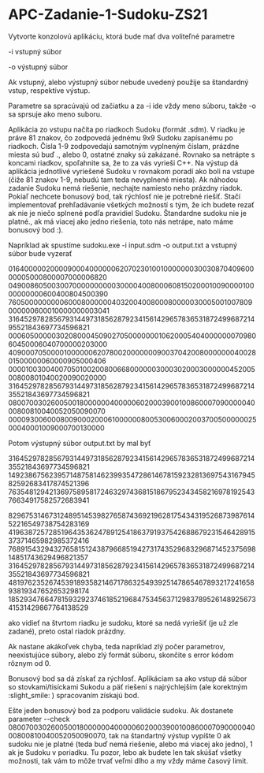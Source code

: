 # APC-Zadanie-1-Sudoku-ZS21

Vytvorte konzolovú aplikáciu, ktorá bude mať dva voliteľné parametre

-i vstupný súbor

-o výstupný súbor

Ak vstupný, alebo výstupný súbor nebude uvedený použije sa štandardný vstup, respektíve výstup.

Parametre sa spracúvajú od začiatku a za -i ide vždy meno súboru, takže -o sa sprsuje ako meno suboru. 

Aplikácia zo vstupu načíta po riadkoch Sudoku (formát .sdm). V riadku je práve 81 znakov, čo zodpovedá jednému 9x9 Sudoku zapísanému po riadkoch. Čísla 1-9 zodpovedajú samotným vyplneným číslam, prázdne miesta sú buď ., alebo 0, ostatné znaky sú zakázané. Rovnako sa netrápte s koncami riadkov, spoľahnite sa, že to za vás vyrieši C++. Na výstup dá aplikácia jednotlivé vyriešené Sudoku v rovnakom poradí ako boli na vstupe (čiže 81 znakov 1-9, nebudú tam teda nevyplnené miesta). Ak náhodou zadanie Sudoku nemá riešenie, nechajte namiesto neho prázdny riadok. Pokiaľ nechcete bonusový bod, tak rýchlosť nie je potrebné riešiť. Stačí implementovať prehľadávanie všetkých možností s tým, že ich budete rezať ak nie je niečo splnené podľa pravidiel Sudoku. Štandardne sudoku nie je platné., ak má viacej ako jedno riešenia, toto nás netrápe, nato máme bonusový bod :). 

Napríklad ak spustíme sudoku.exe -i input.sdm -o output.txt a vstupný súbor bude vyzerať

016400000200009000400000062070230100100000003003087040960000005000800007000006820
049008605003007000000000030000400800060815020001009000010000000000600400804500390
760500000000060008000000403200400800080000030005001007809000000600010000000003041
316452978285679314497318562879234156142965783653187249968721495521843697734596821
000605000003020800045090270500000001062000540400000007098060450006040700000203000
409000705000010000006207800200000009003704200800000004002801500000060000905000406
000010030040070501002008006680000003000302000300000045200500800801040020090020000
316452978285679314497318562879234156142965783653187249968721435521843697734596821
080070030260050018000000400000602000390010086000709000004000800810040052050090070
000093006000800900020006100000080053006000200370050000002500040001009000700130000

Potom výstupný súbor output.txt by mal byť

316452978285679314497318562879234156142965783653187249968721435521843697734596821
149238675623957148758146239935472861467815923281369754316794582592683417874521396
763548129421369758958172463297436815186795234345821697819254376634917582572683941

829675314673124895145398276587436921962817543431952687398761452216549738754283169
419638725728519643536247891254186379193754268867923154642891537371465982985372416
768915432943276581512438796685194273174352968329687145237569814851743629496821357
316452978285679314497318562879234156142965783653187249968721435521843697734596821
481976235267453918935821467178632549392514786546789321724165893819347652653298174
185293476647815932923746185219684753456371298378952614892567341531429867764138529

ako vidieť na štvrtom riadku je sudoku, ktoré sa nedá vyriešiť (je už zle zadané), preto ostal riadok prázdny.

Ak nastane akákoľvek chyba, teda napríklad zlý počer parametrov, neexistujúce súbory, alebo zlý formát súboru, skončite s error kódom rôznym od 0.

Bonusový bod sa dá získať za rýchlosť. Aplikáciam sa ako vstup dá súbor so stovkami/tisíckami Sukodu a päť riešení s najrýchlejším (ale korektným :slight_smile: ) spracovaním získajú bod.

Ešte jeden bonusový bod za podporu validácie sudoku. Ak dostanete parameter --check 080070030260050018000000400000602000390010086000709000004000800810040052050090070, tak na štandartný výstup vypíšte 0 ak sudoku nie je platné (teda buď nemá riešenie, alebo má viacej ako jedno), 1 ak je Sudoku v poriadku. Tu pozor, lebo ak budete len tak skúšať všetky možnosti, tak vám to môže trvať veľmi dlho a my vždy máme časový limit. 
